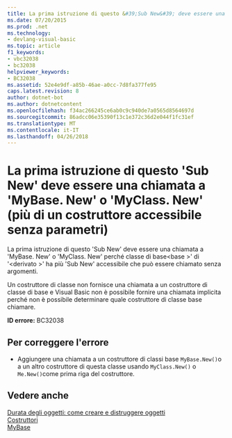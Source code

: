 ```yaml
---
title: La prima istruzione di questo &#39;Sub New&#39; deve essere una chiamata a &#39;MyBase. New&#39; o &#39;MyClass. New&#39; (più di un costruttore accessibile senza parametri)
ms.date: 07/20/2015
ms.prod: .net
ms.technology:
- devlang-visual-basic
ms.topic: article
f1_keywords:
- vbc32038
- bc32038
helpviewer_keywords:
- BC32038
ms.assetid: 52e4e9df-a85b-46ae-a0cc-7d8fa377fe95
caps.latest.revision: 8
author: dotnet-bot
ms.author: dotnetcontent
ms.openlocfilehash: f34ac266245ce6ab0c9c940de7a0565d8564697d
ms.sourcegitcommit: 86adcc06e35390f13c1e372c36d2e044f1fc31ef
ms.translationtype: MT
ms.contentlocale: it-IT
ms.lasthandoff: 04/26/2018
---
```

# <a name="first-statement-of-this-39sub-new39-must-be-a-call-to-39mybasenew39-or-39myclassnew39-more-than-one-accessible-constructor-without-parameters"></a>La prima istruzione di questo &#39;Sub New&#39; deve essere una chiamata a &#39;MyBase. New&#39; o &#39;MyClass. New&#39; (più di un costruttore accessibile senza parametri)
La prima istruzione di questo 'Sub New' deve essere una chiamata a 'MyBase. New' o 'MyClass. New' perché classe di base\<base >' di '\<derivato >' ha più 'Sub New' accessibile che può essere chiamato senza argomenti.  
  
 Un costruttore di classe non fornisce una chiamata a un costruttore di classe di base e Visual Basic non è possibile fornire una chiamata implicita perché non è possibile determinare quale costruttore di classe base chiamare.  
  
 **ID errore:** BC32038  
  
## <a name="to-correct-this-error"></a>Per correggere l'errore  
  
-   Aggiungere una chiamata a un costruttore di classi base `MyBase.New()`o a un altro costruttore di questa classe usando `MyClass.New()` o `Me.New()`come prima riga del costruttore.  
  
## <a name="see-also"></a>Vedere anche  
 [Durata degli oggetti: come creare e distruggere oggetti](../../visual-basic/programming-guide/language-features/objects-and-classes/object-lifetime-how-objects-are-created-and-destroyed.md)  
 [Costruttori](~/docs/visual-basic/programming-guide/concepts/object-oriented-programming.md#constructors)  
 [MyBase](~/docs/visual-basic/programming-guide/program-structure/me-my-mybase-and-myclass.md#mybase)
